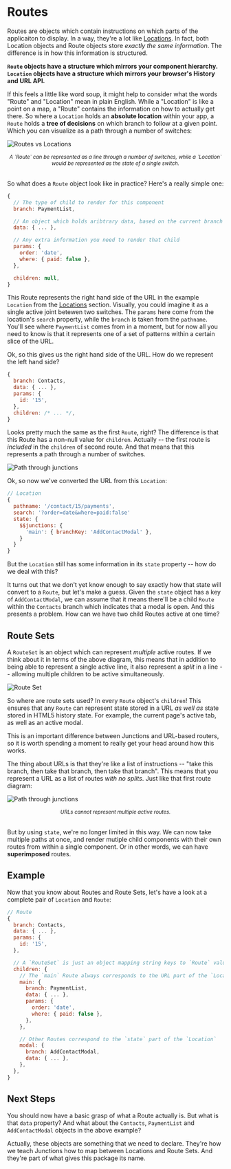 # Routes

Routes are objects which contain instructions on which parts of the applicaiton to display. In a way, they're a lot like [Locations](Location.md). In fact, both Location objects and Route objects store *exactly the same information*. The difference is in how this information is structured.

**`Route` objects have a structure which mirrors your component hierarchy. `Location` objects have a structure which mirrors your browser's History and URL API.**

If this feels a little like word soup, it might help to consider what the words "Route" and "Location" mean in plain English. While a "Location" is like a point on a map, a "Route" contains the information on how to actually get there. So where a `Location` holds an **absolute location** within your app, a `Route` holds a **tree of decisions** on which branch to follow at a given point. Which you can visualize as a path through a number of switches:

![Routes vs Locations](routes-vs-locations.png)
<div style="text-align: center; font-size: 85%; font-style: italic;">A `Route` can be represented as a line through a number of switches, while a `Location` would be represented as the state of a single switch.</div><br />

So what does a `Route` object look like in practice? Here's a really simple one:

```js
{
  // The type of child to render for this component
  branch: PaymentList,

  // An object which holds aribtrary data, based on the current branch
  data: { ... },

  // Any extra information you need to render that child
  params: {
    order: 'date',
    where: { paid: false },
  },

  children: null,
}
```

This Route represents the right hand side of the URL in the example `Location` from the [Locations](Locations.md) section. Visually, you could imagine it as a single active joint betewen two switches. The `params` here come from the location's `search` property, while the `branch` is taken from the `pathname`. You'll see where `PaymentList` comes from in a moment, but for now all you need to know is that it represents one of a set of patterns within a certain slice of the URL.

Ok, so this gives us the right hand side of the URL. How do we represent the left hand side?

```js
{
  branch: Contacts,
  data: { ... },
  params: {
    id: '15',
  },
  children: /* ... */,
}
```

Looks pretty much the same as the first `Route`, right? The difference is that this Route has a non-null value for `children`. Actually -- the first route is *included* in the `children` of second route. And that means that this represents a path through a number of switches.

![Path through junctions](active-route.png)

Ok, so now we've converted the URL from this `Location`:

```js
// Location
{
  pathname: '/contact/15/payments',
  search: '?order=date&where=paid:false'
  state: {
    $$junctions: {
      'main': { branchKey: 'AddContactModal' },
    }
  }
}
```

But the `Location` still has some information in its `state` property -- how do we deal with this?

It turns out that we don't yet know enough to say exactly how that state will convert to a `Route`, but let's make a guess. Given the `state` object has a key of `AddContactModal`, we can assume that it means there'll be a child `Route` within the `Contacts` branch which indicates that a modal is open. And this presents a problem. How can we have two child Routes active at one time?

## Route Sets

A `RouteSet` is an object which can represent *multiple* active routes. If we think about it in terms of the above diagram, this means that in addition to being able to represent a single active line, it also represent a *split* in a line -- allowing multiple children to be active simultaneously.

![Route Set](route-set.png)

So where are route sets used? In every `Route` object's `children`! This ensures that any `Route` can represent state stored in a URL *as well as* state stored in HTML5 history state. For example, the current page's active tab, as well as an active modal.

This is an important difference between Junctions and URL-based routers, so it is worth spending a moment to really get your head around how this works.

The thing about URLs is that they're like a list of instructions -- "take this branch, then take that branch, then take that branch". This means that you represent a URL as a list of routes *with no splits*. Just like that first route diagram:

![Path through junctions](active-route.png)
<div style="text-align: center; font-size: 85%; font-style: italic;">URLs cannot represent multiple active routes.</div><br />

But by using `state`, we're no longer limited in this way. We can now take multiple paths at once, and render mutiple child components with their own routes from within a single component. Or in other words, we can have **superimposed** routes.

## Example

Now that you know about Routes and Route Sets, let's have a look at a complete pair of `Location` and `Route`:

```js
// Route
{
  branch: Contacts,
  data: { ... },
  params: {
    id: '15',
  },

  // A `RouteSet` is just an object mapping string keys to `Route` values
  children: {
    // The `main` Route always corresponds to the URL part of the `Location`
    main: {
      branch: PaymentList,
      data: { ... },
      params: {
        order: 'date',
        where: { paid: false },
      },
    },

    // Other Routes correspond to the `state` part of the `Location`
    modal: {
      branch: AddContactModal,
      data: { ... },
    },
  },
}
```

## Next Steps

You should now have a basic grasp of what a Route actually is. But what is that `data` property? And what about the `Contacts`, `PaymentList` and `AddContactModal` objects in the above example?

Actually, these objects are something that we need to declare. They're how we teach Junctions how to map between Locations and Route Sets. And they're part of what gives this package its name.
